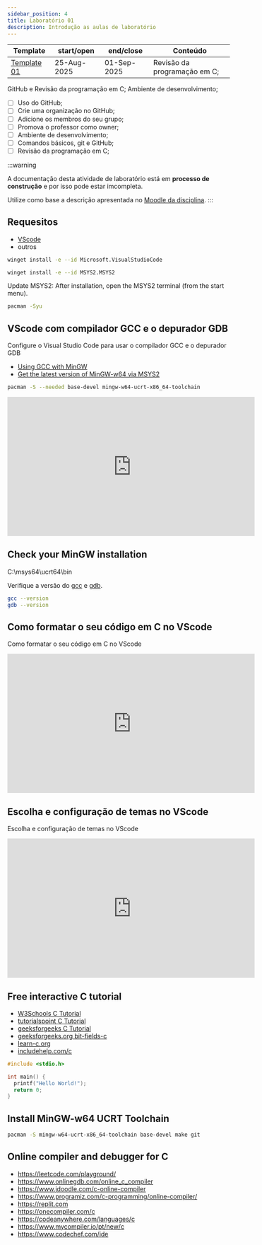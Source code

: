 ```yaml
---
sidebar_position: 4
title: Laboratório 01
description: Introdução as aulas de laboratório
---
```


| Template                                               | start/open  | end/close   | Conteúdo                     |
| ------------------------------------------------------ | ----------- | ----------- | ---------------------------- |
| [Template 01](https://github.com/ELT73A-LAB-TPL/LAB01) | 25-Aug-2025 | 01-Sep-2025 | Revisão da programação em C; |

GitHub e Revisão da programação em C; Ambiente de desenvolvimento;

- [ ] Uso do GitHub;
- [ ] Crie uma organização no GitHub;
- [ ] Adicione os membros do seu grupo;
- [ ] Promova o professor como owner;
- [ ] Ambiente de desenvolvimento;
- [ ] Comandos básicos, git e GitHub;
- [ ] Revisão da programação em C;

:::warning

A documentação desta atividade de laboratório está em **processo de construção** e por isso pode estar imcompleta.

Utilize como base a descrição apresentada no [Moodle da disciplina](https://moodle.utfpr.edu.br/course/view.php?id=29540).
:::

## Requesitos

- [VScode](/docs/vs-code)
- outros

```bash
winget install -e --id Microsoft.VisualStudioCode
```

```bash
winget install -e --id MSYS2.MSYS2
```

Update MSYS2: After installation, open the MSYS2 terminal (from the start menu).

```bash
pacman -Syu
```

## VScode com compilador GCC e o depurador GDB

Configure o Visual Studio Code para usar o compilador GCC e o depurador GDB

- [Using GCC with MinGW](https://code.visualstudio.com/docs/cpp/config-mingw)
- [Get the latest version of MinGW-w64 via MSYS2](https://www.msys2.org/)

```bash
pacman -S --needed base-devel mingw-w64-ucrt-x86_64-toolchain
```

<iframe width="560" height="315" src="https://www.youtube.com/embed/-R3l4Bc5jH4?si=WbfLdQtISBTG98d-" title="YouTube video player" frameborder="0" allow="accelerometer; autoplay; clipboard-write; encrypted-media; gyroscope; picture-in-picture; web-share" referrerpolicy="strict-origin-when-cross-origin" allowfullscreen></iframe>

## Check your MinGW installation

C:\msys64\ucrt64\bin

Verifique a versão do [gcc](https://gcc.gnu.org/) e [gdb](https://sourceware.org/gdb/).

```bash
gcc --version
gdb --version
```

## Como formatar o seu código em C no VScode

Como formatar o seu código em C no VScode

<iframe width="560" height="315" src="https://www.youtube.com/embed/GsGjdF7TkoM?si=CTQkIU3wxt4tFkck" title="YouTube video player" frameborder="0" allow="accelerometer; autoplay; clipboard-write; encrypted-media; gyroscope; picture-in-picture; web-share" referrerpolicy="strict-origin-when-cross-origin" allowfullscreen></iframe>

## Escolha e configuração de temas no VScode

Escolha e configuração de temas no VScode

<iframe width="560" height="315" src="https://www.youtube.com/embed/p1kprMBB9fQ?si=iPNpFzCl0s-8u58V" title="YouTube video player" frameborder="0" allow="accelerometer; autoplay; clipboard-write; encrypted-media; gyroscope; picture-in-picture; web-share" referrerpolicy="strict-origin-when-cross-origin" allowfullscreen></iframe>

## Free interactive C tutorial

- [W3Schools C Tutorial](https://www.w3schools.com/c/)
- [tutorialspoint C Tutorial](https://www.tutorialspoint.com/cprogramming/index.htm)
- [geeksforgeeks C Tutorial](https://www.geeksforgeeks.org/c/c-programming-language/)
- [geeksforgeeks.org bit-fields-c](https://www.geeksforgeeks.org/c/bit-fields-c/)
- [learn-c.org](https://www.learn-c.org/)
- [includehelp.com/c](https://www.includehelp.com/c/)

```c
#include <stdio.h>

int main() {
  printf("Hello World!");
  return 0;
}
```

## Install MinGW-w64 UCRT Toolchain

```bash
pacman -S mingw-w64-ucrt-x86_64-toolchain base-devel make git
```

## Online compiler and debugger for C

- https://leetcode.com/playground/
- https://www.onlinegdb.com/online_c_compiler
- https://www.jdoodle.com/c-online-compiler
- https://www.programiz.com/c-programming/online-compiler/
- https://replit.com
- https://onecompiler.com/c
- https://codeanywhere.com/languages/c
- https://www.mycompiler.io/pt/new/c
- https://www.codechef.com/ide
